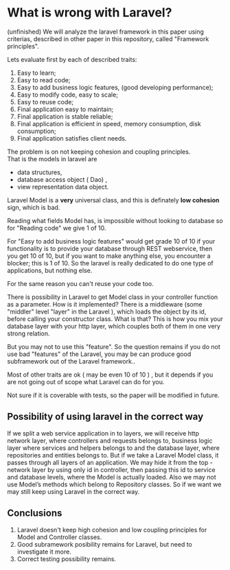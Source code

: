 # What is wrong with Laravel?
(unfinished)
We will analyze the laravel framework in this paper using criterias, described in other paper in this repository, called "Framework principles".

Lets evaluate first by each of described traits: 


1. Easy to learn;
1. Easy to read code;
1. Easy to add business logic features, (good developing performance);
1. Easy to modify code, easy to scale;
1. Easy to reuse code;
1. Final application easy to maintain;
1. Final application is stable reliable;
1. Final application is efficient in speed, memory consumption, disk consumption;
1. Final application satisfies client needs.


The problem is on not keeping cohesion and coupling principles.  
That is the models in laravel are 
* data structures,
* database access object ( Dao) ,
* view representation data object.

Laravel Model is a **very** universal class, and this is definately **low cohesion** sign, which is bad.

Reading what fields Model has, is impossible without looking to database so for "Reading code" we give 1 of 10.

For "Easy to add business logic features" would get grade 10 of 10 if your functionality is to provide your database through REST webservice, then you get 10 of 10, but if you want to  make anything else, you encounter a blocker; this is 1 of 10. So the laravel is really dedicated to do one type of applications, but nothing else.

For the same reason you can't reuse your code too.

There is possibility in Laravel to get Model class in your controller function as a parameter. How is it implemented? There is a middleware (some "middler" level "layer" in the Laravel ), which loads the object by its id, before calling your constructor class. What is that? This is how you mix your database layer with your http layer, which couples both of them in one very strong relation. 

But you may not to use this "feature". So the question remains if you do not use bad "features" of the Laravel, you may be can produce good subframework out of the Laravel framework..

Most of other traits are ok ( may be even 10 of 10 ) , but it depends if you are not going out of scope what Laravel can do for you.

Not sure if it is coverable with tests, so the paper will be modified in future.

## Possibility of using laravel in the correct way

If we split a web service application in to layers, we will receive http network layer, where controllers and requests belongs to, business logic layer where services and helpers belongs to and the database layer, where repositories and entities belongs to.
But if we take a Laravel Model class, it passes through all layers of an application. We may hide it from the top - network layer by using only id in controller, then passing this id to service and database levels, where the Model is actually loaded. Also we may not use Model’s methods which belong to Repository classes. So if we want we may still keep using Laravel in the correct way.


## Conclusions

1. Laravel doesn't keep high cohesion and low coupling principles for Model and Controller classes.
1. Good subramework posibility remains for Laravel, but need to investigate it more.
1. Correct testing possibility remains.





